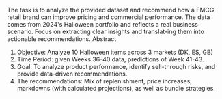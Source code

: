 The task is to analyze the provided dataset and recommend how a FMCG retail brand can improve pricing and commercial performance. The data comes from 2024's Halloween portfolio and reflects a real business scenario. Focus on extracting clear insights and translat-ing them into actionable recommendations.
Abstract
1. Objective: Analyze 10 Halloween items across 3 markets (DK, ES, GB)
2. Time Period: given Weeks 36-40 data, predictions of Week 41-43. 
3. Goal: To analyze product performance, identify sell-through risks, and provide data-driven recommendations.
4. The recommendations: Mix of replenishment, price increases, markdowns (with calculated projections), as well as bundle strategies.

